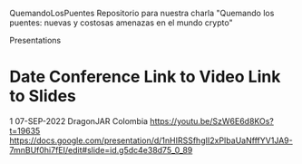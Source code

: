 QuemandoLosPuentes
Repositorio para nuestra charla "Quemando los puentes: nuevas y costosas amenazas en el mundo crypto"

Presentations
#	Date	Conference	Link to Video	Link to Slides
1	07-SEP-2022	DragonJAR Colombia	https://youtu.be/SzW6E6d8KOs?t=19635	https://docs.google.com/presentation/d/1nHIRSSfhgII2xPIbaUaNfffYV1JA9-7mnBUf0hi7fEI/edit#slide=id.g5dc4e38d75_0_89
